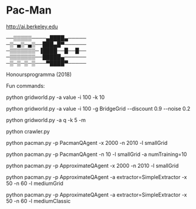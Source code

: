 # Pac-Man
http://ai.berkeley.edu

──▒▒▒▒▒────▄████▄─────                             
─▒─▄▒─▄▒──███▄█▀──────                             
─▒▒▒▒▒▒▒─▐████──█──█──                             
─▒▒▒▒▒▒▒──█████▄──────                             
─▒─▒─▒─▒───▀████▀─────                             

Honoursprogramma (2018)

Fun commands:

python gridworld.py -a value -i 100 -k 10

python gridworld.py -a value -i 100 -g BridgeGrid --discount 0.9 --noise 0.2

python gridworld.py -a q -k 5 -m

python crawler.py

python pacman.py -p PacmanQAgent -x 2000 -n 2010 -l smallGrid 

python pacman.py -p PacmanQAgent -n 10 -l smallGrid -a numTraining=10

python pacman.py -p ApproximateQAgent -x 2000 -n 2010 -l smallGrid 

python pacman.py -p ApproximateQAgent -a extractor=SimpleExtractor -x 50 -n 60 -l mediumGrid

python pacman.py -p ApproximateQAgent -a extractor=SimpleExtractor -x 50 -n 60 -l mediumClassic 
